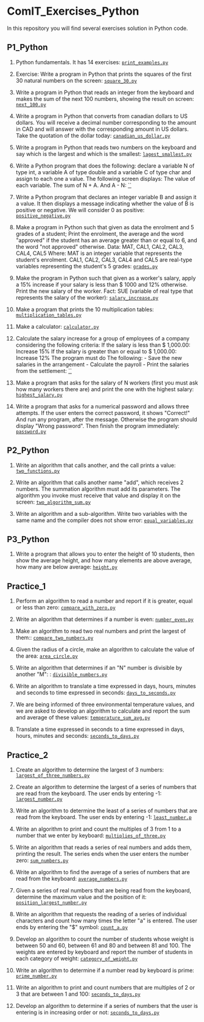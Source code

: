 # ComIT_Exercises_Python

In this repository you will find several exercises solution in Python code. 

## P1_Python

1. Python fundamentals. It has 14 exercises: [`print_examples.py`](https://github.com/AmandaArenales/ComIT_Exercises_Python/blob/main/P1_Python/print_examples.py)

1. Exercise: Write a program in Python that prints the squares of the first 30 natural numbers on the screen: [`square_30.py`](https://github.com/AmandaArenales/ComIT_Exercises_Python/blob/main/P1_Python/square_30.py)

1. Write a program in Python that reads an integer from the keyboard and makes the sum of the next 100 numbers, showing the result on screen: [`next_100.py`](https://github.com/AmandaArenales/ComIT_Exercises_Python/blob/main/P1_Python/next_100.py)

1. Write a program in Python that converts from canadian dollars to US dollars. You will receive a decimal number corresponding 
to the amount in CAD and will answer with the corresponding amount in US dollars. 
Take the quotation of the dollar today: [`canadian_us_dollar.py`](https://github.com/AmandaArenales/ComIT_Exercises_Python/blob/main/P1_Python/canadian_us_dollar.py)

1. Write a program in Python that reads two numbers on the keyboard and say which is the largest and which is the smallest: [`lagest_smallest.py`](https://github.com/AmandaArenales/ComIT_Exercises_Python/blob/main/P1_Python/lagest_smallest.py)

1. Write a Python program that does the following: declare a variable N of type int, a variable A of type double and a variable C of type char and assign to each one a value. The following screen displays: The value of each variable. The sum of N + A. And A - N: [``]()
 
1. Write a Python program that declares an integer variable B and assign it a value. It then displays a message indicating whether the value of B is positive or negative. We will consider 0 as positive: [`positive_negative.py`](https://github.com/AmandaArenales/ComIT_Exercises_Python/blob/main/P1_Python/positive_negative.py)

1. Make a program in Python such that given as data the enrolment and 5 grades of a student; Print the enrolment, the average and the word "approved" if the student has an average greater than or equal to 6, and the word "not approved" otherwise. Data: MAT, CAL1, CAL2, CAL3, CAL4, CAL5 Where: MAT is an integer variable that represents the student's enrolment. CAL1, CAL2, CAL3, CAL4 and CAL5 are real-type variables representing the student's 5 grades: [`grades.py`](https://github.com/AmandaArenales/ComIT_Exercises_Python/blob/main/P1_Python/grades.py)

1. Make the program in Python such that given as a worker's salary, apply a 15% increase if your salary is less than $ 1000 and 12% otherwise. Print the new salary of the worker. Fact: SUE (variable of real type that represents the salary of the worker): [`salary_increase.py`](https://github.com/AmandaArenales/ComIT_Exercises_Python/blob/main/P1_Python/salary_increase.py)

1. Make a program that prints the 10 multiplication tables: [`multiplication_tables.py`](https://github.com/AmandaArenales/ComIT_Exercises_Python/blob/main/P1_Python/multiplication_tables.py)

1. Make a calculator: [`calculator.py`](https://github.com/AmandaArenales/ComIT_Exercises_Python/blob/main/P1_Python/calculator.py)

1. Calculate the salary increase for a group of employees of a company considering the following criteria: If the salary is less than $ 1,000.00: Increase 15% If the salary is greater than or equal to $ 1,000.00: Increase 12% The program must do The following: - Save the new salaries in the arrangement - Calculate the payroll - Print the salaries from the settlement: [``]()

1. Make a program that asks for the salary of N workers (first you must ask how many workers there are) and print the one with the highest salary: [`highest_salary.py`](https://github.com/AmandaArenales/ComIT_Exercises_Python/blob/main/P1_Python/highest_salary.py)

1. Write a program that asks for a numerical password and allows three attempts. If the user enters the correct password, it shows "Correct!" And run any program, after the message. Otherwise the program should display "Wrong password". Then finish the program immediately: [`password.py`](https://github.com/AmandaArenales/ComIT_Exercises_Python/blob/main/P1_Python/password.py)

## P2_Python

1. Write an algorithm that calls another, and the call prints a value: [`two_functions.py`](https://github.com/AmandaArenales/ComIT_Exercises_Python/blob/main/P2_Python/two_functions.py)

1. Write an algorithm that calls another name "add", which receives 2 numbers. The summation algorithm must add its parameters. The algorithm you invoke must receive that value and display it on the screen: [`two_algorithm_sum.py`](https://github.com/AmandaArenales/ComIT_Exercises_Python/blob/main/P2_Python/two_algorithm_sum.py)

1. Write an algorithm and a sub-algorithm. Write two variables with the same name and the compiler does not show error: [`equal_variables.py`](https://github.com/AmandaArenales/ComIT_Exercises_Python/blob/main/P2_Python/equal_variables.py)

## P3_Python

1. Write a program that allows you to enter the height of 10 students, then show the average height, and how many elements are above average, how many are below average: [`height.py`](https://github.com/AmandaArenales/ComIT_Exercises_Python/blob/main/P3_Python/height.py)

## Practice_1

1. Perform an algorithm to read a number and report if it is greater, equal or less than zero: [`compare_with_zero.py`](https://github.com/AmandaArenales/ComIT_Exercises_Python/blob/main/Practice_1/compare_with_zero.py)

1. Write an algorithm that determines if a number is even: [`number_even.py`](https://github.com/AmandaArenales/ComIT_Exercises_Python/blob/main/Practice_1/number_even.py)

1. Make an algorithm to read two real numbers and print the largest of them:: [`compare_two_numbers.py`](https://github.com/AmandaArenales/ComIT_Exercises_Python/blob/main/Practice_1/compare_two_numbers.py)

1. Given the radius of a circle, make an algorithm to calculate the value of the area: [`area_circle.py`](https://github.com/AmandaArenales/ComIT_Exercises_Python/blob/main/Practice_1/area_circle.py)

1. Write an algorithm that determines if an "N" number is divisible by another "M": : [`divisible_numbers.py`](https://github.com/AmandaArenales/ComIT_Exercises_Python/blob/main/Practice_1/divisible_numbers.py)

1. Write an algorithm to translate a time expressed in days, hours, minutes and seconds to time expressed in 
seconds: [`days_to_seconds.py`](https://github.com/AmandaArenales/ComIT_Exercises_Python/blob/main/Practice_1/days_to_seconds.py)

1. We are being informed of three environmental temperature values, and we are asked to develop an algorithm to 
calculate and report the sum and average of these values: [`temperature_sum_avg.py`](https://github.com/AmandaArenales/ComIT_Exercises_Python/blob/main/Practice_1/temperature_sum_avg.py)

1. Translate a time expressed in seconds to a time expressed in days, hours, minutes and 
seconds: [`seconds_to_days.py`](https://github.com/AmandaArenales/ComIT_Exercises_Python/blob/main/Practice_1/seconds_to_days.py)

## Practice_2

1. Create an algorithm to determine the largest of 3 numbers: [`largest_of_three_numbers.py`](https://github.com/AmandaArenales/ComIT_Exercises_Python/blob/main/Practice_2/largest_of_three_numbers.py)

1. Create an algorithm to determine the largest of a series of numbers that are read from the keyboard. The user 
ends by entering -1: [`largest_number.py`](https://github.com/AmandaArenales/ComIT_Exercises_Python/blob/main/Practice_2/largest_number.py)

1. Write an algorithm to determine the least of a series of numbers that are read from the keyboard. The user ends 
by entering -1: [`least_number.p`](https://github.com/AmandaArenales/ComIT_Exercises_Python/blob/main/Practice_2/least_number.py)

1. Write an algorithm to print and count the multiples of 3 from 1 to a number that we enter by keyboard: [`multiplies_of_three.py`](https://github.com/AmandaArenales/ComIT_Exercises_Python/blob/main/Practice_2/multiplies_of_three.py)

1. Write an algorithm that reads a series of real numbers and adds them, printing the result. The series ends when 
the user enters the number zero: [`sum_numbers.py`](https://github.com/AmandaArenales/ComIT_Exercises_Python/blob/main/Practice_2/sum_numbers.py)

1. Write an algorithm to find the average of a series of numbers that are read from the keyboard: [`average_numbers.py`](https://github.com/AmandaArenales/ComIT_Exercises_Python/blob/main/Practice_2/average_numbers.py)

1. Given a series of real numbers that are being read from the keyboard, determine the maximum value and the 
position of it: [`position_largest_number.py`](https://github.com/AmandaArenales/ComIT_Exercises_Python/blob/main/Practice_2/position_largest_number.py)

1. Write an algorithm that requests the reading of a series of individual characters and count how many times the 
letter "a" is entered. The user ends by entering the "$" symbol: [`count_a.py`](https://github.com/AmandaArenales/ComIT_Exercises_Python/blob/main/Practice_2/count_a.py)

1. Develop an algorithm to count the number of students whose weight is between 50 and 60, between 61 and 80 
and between 81 and 100. The weights are entered by keyboard and report the number of students in each 
category of weight: [`category_of_weight.py`](https://github.com/AmandaArenales/ComIT_Exercises_Python/blob/main/Practice_2/category_of_weight.py)

1. Write an algorithm to determine if a number read by keyboard is prime: [`prime_number.py`](https://github.com/AmandaArenales/ComIT_Exercises_Python/blob/main/Practice_2/prime_number.py)

1. Write an algorithm to print and count numbers that are multiples of 2 or 3 that are between 1 and 100: [`seconds_to_days.py`](https://github.com/AmandaArenales/ComIT_Exercises_Python/blob/main/Practice_1/seconds_to_days.py)

1. Develop an algorithm to determine if a series of numbers that the user is entering is in increasing order or not: [`seconds_to_days.py`](https://github.com/AmandaArenales/ComIT_Exercises_Python/blob/main/Practice_1/seconds_to_days.py)

